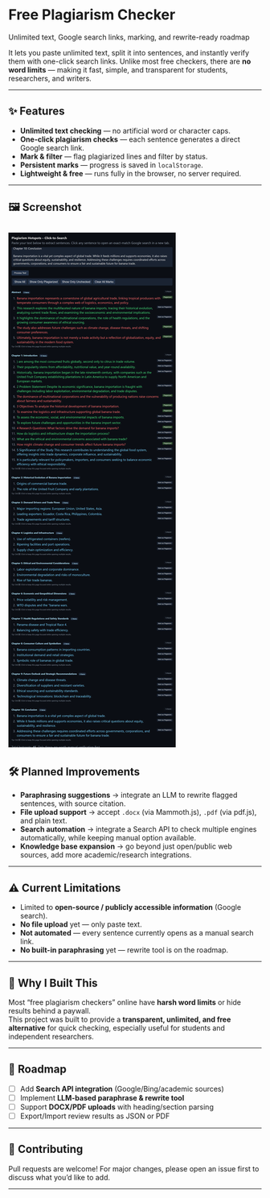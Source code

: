 # Free Plagiarism Checker
Unlimited text, Google search links, marking, and rewrite-ready roadmap

It lets you paste unlimited text, split it into sentences, and instantly verify them with one-click search links. Unlike most free checkers, there are **no word limits** — making it fast, simple, and transparent for students, researchers, and writers.

---

## ✨ Features
- **Unlimited text checking** — no artificial word or character caps.  
- **One-click plagiarism checks** — each sentence generates a direct Google search link.  
- **Mark & filter** — flag plagiarized lines and filter by status.  
- **Persistent marks** — progress is saved in `localStorage`.  
- **Lightweight & free** — runs fully in the browser, no server required.  

---

## 🖼️ Screenshot
![Screenshot](sc.png)
---

## 🛠 Planned Improvements
- **Paraphrasing suggestions** → integrate an LLM to rewrite flagged sentences, with source citation.  
- **File upload support** → accept `.docx` (via Mammoth.js), `.pdf` (via pdf.js), and plain text.  
- **Search automation** → integrate a Search API to check multiple engines automatically, while keeping manual option available.  
- **Knowledge base expansion** → go beyond just open/public web sources, add more academic/research integrations.  

---

## ⚠️ Current Limitations
- Limited to **open-source / publicly accessible information** (Google search).  
- **No file upload** yet — only paste text.  
- **Not automated** — every sentence currently opens as a manual search link.  
- **No built-in paraphrasing** yet — rewrite tool is on the roadmap.  

---

## 📌 Why I Built This
Most “free plagiarism checkers” online have **harsh word limits** or hide results behind a paywall.  
This project was built to provide a **transparent, unlimited, and free alternative** for quick checking, especially useful for students and independent researchers.  

---

## 🚀 Roadmap
- [ ] Add **Search API integration** (Google/Bing/academic sources)  
- [ ] Implement **LLM-based paraphrase & rewrite tool**  
- [ ] Support **DOCX/PDF uploads** with heading/section parsing  
- [ ] Export/Import review results as JSON or PDF  

---

## 🤝 Contributing
Pull requests are welcome! For major changes, please open an issue first to discuss what you’d like to add.  

---

